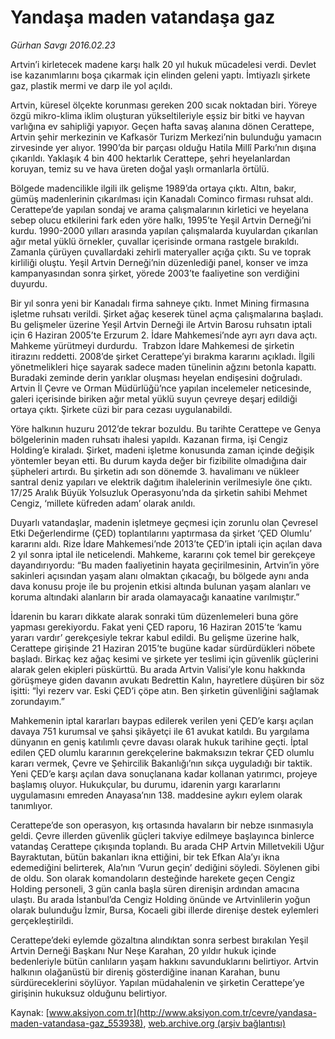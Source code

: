 # Yandaşa maden vatandaşa gaz

*Gürhan Savgı 2016.02.23*

<div class="pNewsDetailMainContent ctx_content" itemprop="articleBody">
 <p>
  Artvin’i kirletecek madene karşı halk 20 yıl hukuk mücadelesi verdi. Devlet ise kazanımlarını boşa çıkarmak için elinden geleni yaptı. İmtiyazlı şirkete gaz, plastik mermi ve darp ile yol açıldı.
 </p>
 <p>
  Artvin, küresel ölçekte korunması gereken 200 sıcak noktadan biri. Yöreye özgü mikro-klima iklim oluşturan yükseltileriyle eşsiz bir bitki ve hayvan varlığına ev sahipliği yapıyor. Geçen hafta savaş alanına dönen Cerattepe, Artvin şehir merkezinin ve Kafkasör Turizm Merkezi’nin bulunduğu yamacın zirvesinde yer alıyor. 1990’da bir parçası olduğu Hatila Millî Parkı’nın dışına çıkarıldı. Yaklaşık 4 bin 400 hektarlık Cerattepe, şehri heyelanlardan koruyan, temiz su ve hava üreten doğal yaşlı ormanlarla örtülü.
 </p>
 <p>
  Bölgede madencilikle ilgili ilk gelişme 1989’da ortaya çıktı. Altın, bakır, gümüş madenlerinin çıkarılması için Kanadalı Cominco firması ruhsat aldı. Cerattepe’de yapılan sondaj ve arama çalışmalarının kirletici ve heyelana sebep olucu etkilerini fark eden yöre halkı, 1995’te Yeşil Artvin Derneği’ni kurdu. 1990-2000 yılları arasında yapılan çalışmalarda kuyulardan çıkarılan ağır metal yüklü örnekler, çuvallar içerisinde ormana rastgele bırakıldı. Zamanla çürüyen çuvallardaki zehirli materyaller açığa çıktı. Su ve toprak kirliliği oluştu. Yeşil Artvin Derneği’nin düzenlediği panel, konser ve imza kampanyasından sonra şirket, yörede 2003’te faaliyetine son verdiğini duyurdu.
 </p>
 <p>
  Bir yıl sonra yeni bir Kanadalı firma sahneye çıktı. Inmet Mining firmasına işletme ruhsatı verildi. Şirket ağaç keserek tünel açma çalışmalarına başladı. Bu gelişmeler üzerine Yeşil Artvin Derneği ile Artvin Barosu ruhsatın iptali için 6 Haziran 2005’te Erzurum 2. İdare Mahkemesi’nde ayrı ayrı dava açtı. Mahkeme yürütmeyi durdurdu.  Trabzon İdare Mahkemesi de şirketin itirazını reddetti. 2008’de şirket Cerattepe’yi bırakma kararını açıkladı. İlgili yönetmelikleri hiçe sayarak sadece maden tünelinin ağzını betonla kapattı. Buradaki zeminde derin yarıklar oluşması heyelan endişesini doğruladı. Artvin İl Çevre ve Orman Müdürlüğü’nce yapılan incelemeler neticesinde, galeri içerisinde biriken ağır metal yüklü suyun çevreye deşarj edildiği ortaya çıktı. Şirkete cüzi bir para cezası uygulanabildi.
 </p>
 <p>
  Yöre halkının huzuru 2012’de tekrar bozuldu. Bu tarihte Cerattepe ve Genya bölgelerinin maden ruhsatı ihalesi yapıldı. Kazanan firma, işi Cengiz Holding’e kiraladı. Şirket, madeni işletme konusunda zaman içinde değişik yöntemler beyan etti. Bu durum kayda değer bir fizibilite olmadığına dair şüpheleri artırdı. Bu şirketin adı son dönemde 3. havalimanı ve nükleer santral deniz yapıları ve elektrik dağıtım ihalelerinin verilmesiyle öne çıktı. 17/25 Aralık Büyük Yolsuzluk Operasyonu’nda da şirketin sahibi Mehmet Cengiz, ‘millete küfreden adam’ olarak anıldı.
 </p>
 <p>
  Duyarlı vatandaşlar, madenin işletmeye geçmesi için zorunlu olan Çevresel Etki Değerlendirme (ÇED) toplantılarını yaptırmasa da şirket ‘ÇED Olumlu’ kararını aldı. Rize İdare Mahkemesi’nde 2013’te ÇED’in iptali için açılan dava 2 yıl sonra iptal ile neticelendi. Mahkeme, kararını çok temel bir gerekçeye dayandırıyordu: “Bu maden faaliyetinin hayata geçirilmesinin, Artvin’in yöre sakinleri açısından yaşam alanı olmaktan çıkacağı, bu bölgede aynı anda dava konusu proje ile bu projenin etkisi altında bulunan yaşam alanları ve koruma altındaki alanların bir arada olamayacağı kanaatine varılmıştır.”
 </p>
 <p>
  İdarenin bu kararı dikkate alarak sonraki tüm düzenlemeleri buna göre yapması gerekiyordu. Fakat yeni ÇED raporu, 16 Haziran 2015’te ‘kamu yararı vardır’ gerekçesiyle tekrar kabul edildi. Bu gelişme üzerine halk, Cerattepe girişinde 21 Haziran 2015’te bugüne kadar sürdürdükleri nöbete başladı. Birkaç kez ağaç kesimi ve şirkete yer teslimi için güvenlik güçlerini alarak gelen ekipleri püskürttü. Bu arada Artvin Valisi’yle konu hakkında görüşmeye giden davanın avukatı Bedrettin Kalın, hayretlere düşüren bir söz işitti: “İyi rezerv var. Eski ÇED’i çöpe atın. Ben şirketin güvenliğini sağlamak zorundayım.”
 </p>
 <p>
  Mahkemenin iptal kararları baypas edilerek verilen yeni ÇED’e karşı açılan davaya 751 kurumsal ve şahsi şikâyetçi ile 61 avukat katıldı. Bu yargılama dünyanın en geniş katılımlı çevre davası olarak hukuk tarihine geçti. İptal edilen ÇED olumlu kararının gerekçelerine bakmaksızın tekrar ÇED olumlu kararı vermek, Çevre ve Şehircilik Bakanlığı’nın sıkça uyguladığı bir taktik. Yeni ÇED’e karşı açılan dava sonuçlanana kadar kollanan yatırımcı, projeye başlamış oluyor. Hukukçular, bu durumu, idarenin yargı kararlarını uygulamasını emreden Anayasa’nın 138. maddesine aykırı eylem olarak tanımlıyor.
 </p>
 <p>
  Cerattepe’de son operasyon, kış ortasında havaların bir nebze ısınmasıyla geldi. Çevre illerden güvenlik güçleri takviye edilmeye başlayınca binlerce vatandaş Cerattepe çıkışında toplandı. Bu arada CHP Artvin Milletvekili Uğur Bayraktutan, bütün bakanları ikna ettiğini, bir tek Efkan Ala’yı ikna edemediğini belirterek, Ala’nın ‘Vurun geçin’ dediğini söyledi. Söylenen gibi de oldu. Son olarak komandoların desteğinde harekete geçen Cengiz Holding personeli, 3 gün canla başla süren direnişin ardından amacına ulaştı. Bu arada İstanbul’da Cengiz Holding önünde ve Artvinlilerin yoğun olarak bulunduğu İzmir, Bursa, Kocaeli gibi illerde direnişe destek eylemleri gerçekleştirildi.
 </p>
 <p>
  Cerattepe’deki eylemde gözaltına alındıktan sonra serbest bırakılan Yeşil Artvin Derneği Başkanı Nur Neşe Karahan, 20 yıldır hukuk içinde bedenleriyle bütün canlıların yaşam hakkını savunduklarını belirtiyor. Artvin halkının olağanüstü bir direniş gösterdiğine inanan Karahan, bunu sürdüreceklerini söylüyor. Yapılan müdahalenin ve şirketin Cerattepe’ye girişinin hukuksuz olduğunu belirtiyor.
 </p>
</div>


Kaynak: [www.aksiyon.com.tr](http://www.aksiyon.com.tr/cevre/yandasa-maden-vatandasa-gaz_553938), [web.archive.org (arşiv bağlantısı)](http://web.archive.org/web/20160224092159/http://www.aksiyon.com.tr/cevre/yandasa-maden-vatandasa-gaz_553938)
